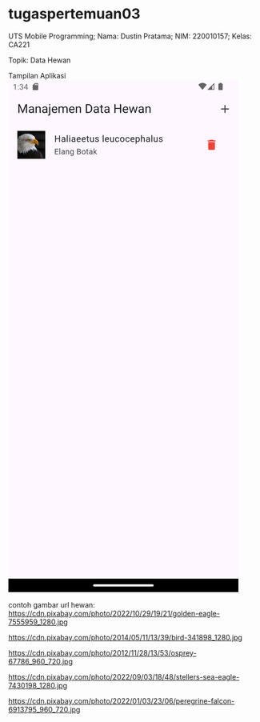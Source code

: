 # tugaspertemuan03

UTS Mobile Programming; Nama: Dustin Pratama; NIM: 220010157; Kelas: CA221


Topik: Data Hewan


Tampilan Aplikasi
![](Screenshot_1731936873.png)


contoh gambar url hewan:
https://cdn.pixabay.com/photo/2022/10/29/19/21/golden-eagle-7555959_1280.jpg

https://cdn.pixabay.com/photo/2014/05/11/13/39/bird-341898_1280.jpg

https://cdn.pixabay.com/photo/2012/11/28/13/53/osprey-67786_960_720.jpg

https://cdn.pixabay.com/photo/2022/09/03/18/48/stellers-sea-eagle-7430198_1280.jpg

https://cdn.pixabay.com/photo/2022/01/03/23/06/peregrine-falcon-6913795_960_720.jpg
